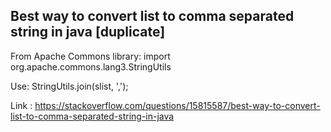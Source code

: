 ## Best way to convert list to comma separated string in java [duplicate]
From Apache Commons library: import org.apache.commons.lang3.StringUtils

Use: StringUtils.join(slist, ',');

Link : https://stackoverflow.com/questions/15815587/best-way-to-convert-list-to-comma-separated-string-in-java
